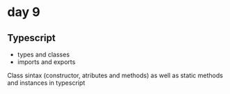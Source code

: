 # day 9

## Typescript

- types and classes
- imports and exports

Class sintax (constructor, atributes and methods) as well as static methods and instances in typescript
